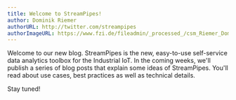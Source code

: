 ```yaml
---
title: Welcome to StreamPipes!
author: Dominik Riemer
authorURL: http://twitter.com/streampipes
authorImageURL: https://www.fzi.de/fileadmin/_processed_/csm_Riemer_Dominik_d14f3427fb.jpg
---
```


Welcome to our new blog. StreamPipes is the new, easy-to-use self-service data analytics toolbox for the Industrial IoT. In the coming weeks, we'll publish a series of blog posts that explain some ideas of StreamPipes. You'll read about use cases, best practices as well as technical details.

Stay tuned!

